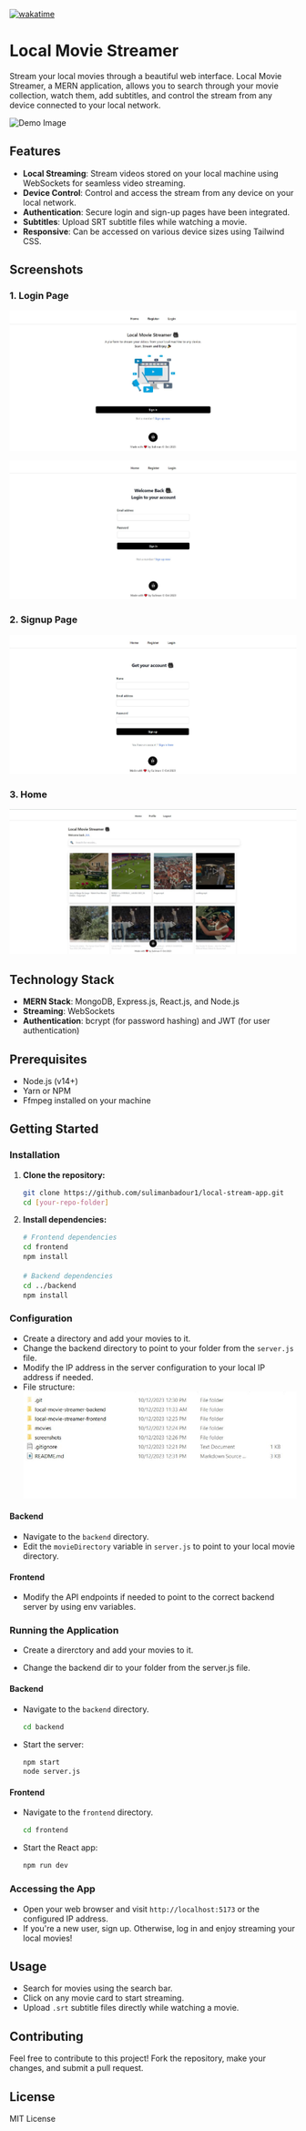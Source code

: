 [![wakatime](https://wakatime.com/badge/user/d7fffb39-631e-454c-9cce-bb60e92d14c5/project/018b20f9-a76c-4861-a606-5f22ee83109d.svg)](https://wakatime.com/badge/user/d7fffb39-631e-454c-9cce-bb60e92d14c5/project/018b20f9-a76c-4861-a606-5f22ee83109d)

# Local Movie Streamer

Stream your local movies through a beautiful web interface. Local Movie Streamer, a MERN application, allows you to search through your movie collection, watch them, add subtitles, and control the stream from any device connected to your local network.

![Demo Image](https://github.com/sulimanbadour1/local-stream-app/blob/main/screenshots/v3.gif?raw=true)

## Features

- **Local Streaming**: Stream videos stored on your local machine using WebSockets for seamless video streaming.
- **Device Control**: Control and access the stream from any device on your local network.
- **Authentication**: Secure login and sign-up pages have been integrated.
- **Subtitles**: Upload SRT subtitle files while watching a movie.
- **Responsive**: Can be accessed on various device sizes using Tailwind CSS.

## Screenshots

### 1. Login Page

![Landing Page](https://github.com/sulimanbadour1/local-stream-app/blob/v2.0/screenshots/v4.JPG?raw=true)

![Login Page](https://github.com/sulimanbadour1/local-stream-app/blob/v2.0/screenshots/v4_2.JPG?raw=true)

### 2. Signup Page

![Signup Page](https://github.com/sulimanbadour1/local-stream-app/blob/v2.0/screenshots/v4_1.JPG?raw=true)

### 3. Home

![Home Page](https://github.com/sulimanbadour1/local-stream-app/blob/v2.0/screenshots/v4_3.JPG?raw=true)

## Technology Stack

- **MERN Stack**: MongoDB, Express.js, React.js, and Node.js
- **Streaming**: WebSockets
- **Authentication**: bcrypt (for password hashing) and JWT (for user authentication)

## Prerequisites

- Node.js (v14+)
- Yarn or NPM
- Ffmpeg installed on your machine

## Getting Started

### Installation

1. **Clone the repository:**

   ```sh
   git clone https://github.com/sulimanbadour1/local-stream-app.git
   cd [your-repo-folder]
   ```

2. **Install dependencies:**

   ```sh
   # Frontend dependencies
   cd frontend
   npm install

   # Backend dependencies
   cd ../backend
   npm install
   ```

### Configuration

- Create a directory and add your movies to it.
- Change the backend directory to point to your folder from the `server.js` file.
- Modify the IP address in the server configuration to your local IP address if needed.
- File structure:
  ![file struct Image](https://github.com/sulimanbadour1/local-stream-app/blob/main/screenshots/file_stru.JPG?raw=true)

#### Backend

- Navigate to the `backend` directory.
- Edit the `movieDirectory` variable in `server.js` to point to your local movie directory.

#### Frontend

- Modify the API endpoints if needed to point to the correct backend server by using env variables.

### Running the Application

- Create a direrctory and add your movies to it.

- Change the backend dir to your folder from the server.js file.

#### Backend

- Navigate to the `backend` directory.

  ```sh
  cd backend
  ```

- Start the server:

  ```sh
  npm start
  node server.js
  ```

#### Frontend

- Navigate to the `frontend` directory.

  ```sh
  cd frontend
  ```

- Start the React app:

  ```sh
  npm run dev
  ```

### Accessing the App

- Open your web browser and visit `http://localhost:5173` or the configured IP address.
- If you're a new user, sign up. Otherwise, log in and enjoy streaming your local movies!

## Usage

- Search for movies using the search bar.
- Click on any movie card to start streaming.
- Upload `.srt` subtitle files directly while watching a movie.

## Contributing

Feel free to contribute to this project! Fork the repository, make your changes, and submit a pull request.

## License

MIT License
